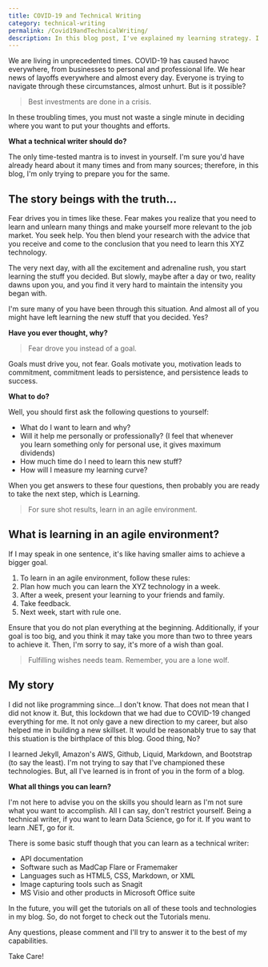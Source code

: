 ```yaml
---
title: COVID-19 and Technical Writing
category: technical-writing
permalink: /Covid19andTechnicalWriting/
description: In this blog post, I've explained my learning strategy. I've been following this strategy for quite some time now, and the results are just amazing. I like to call it "Learning in an agile environment." I'm sure it will help you in learning something useful in these trying times.
---
```


We are living in unprecedented times. COVID-19 has caused havoc everywhere, from businesses to personal and professional life. We hear news of layoffs everywhere and almost every day. Everyone is trying to navigate through these circumstances, almost unhurt. But is it possible?

> Best investments are done in a crisis.

In these troubling times, you must not waste a single minute in deciding where you want to put your thoughts and efforts.

**What a technical writer should do?**

The only time-tested mantra is to invest in yourself. I'm sure you'd have already heard about it many times and from many sources; therefore, in this blog, I'm only trying to prepare you for the same.

## The story beings with the truth...

Fear drives you in times like these. Fear makes you realize that you need to learn and unlearn many things and make yourself more relevant to the job market. You seek help. You then blend your research with the advice that you receive and come to the conclusion that you need to learn this XYZ technology.

The very next day, with all the excitement and adrenaline rush, you start learning the stuff you decided. But slowly, maybe after a day or two, reality dawns upon you, and you find it very hard to maintain the intensity you began with.

I'm sure many of you have been through this situation. And almost all of you might have left learning the new stuff that you decided. Yes?

**Have you ever thought, why?**

> Fear drove you instead of a goal.

Goals must drive you, not fear. Goals motivate you, motivation leads to commitment, commitment leads to persistence, and persistence leads to success.

**What to do?**

Well, you should first ask the following questions to yourself:

 - What do I want to learn and why?   
 - Will it help me personally or professionally? (I feel that whenever  
   you learn something only for personal use, it gives maximum   
   dividends)
 - How much time do I need to learn this new stuff?
 - How will I measure my learning curve?

When you get answers to these four questions, then probably you are ready to take the next step, which is Learning.

> For sure shot results, learn in an agile environment.

## What is learning in an agile environment?

If I may speak in one sentence, it's like having smaller aims to achieve a bigger goal.

 1. To learn in an agile environment, follow these rules:
 2. Plan how much you can learn the XYZ technology in a week.
 3. After a week, present your learning to your friends and family.
 4. Take feedback.
 5. Next week, start with rule one.

Ensure that you do not plan everything at the beginning. Additionally, if your goal is too big, and you think it may take you more than two to three years to achieve it. Then, I'm sorry to say, it's more of a wish than goal.

> Fulfilling wishes needs team. Remember, you are a lone wolf.

## My story

I did not like programming since...I don't know. That does not mean that I did not know it. But, this lockdown that we had due to COVID-19 changed everything for me. It not only gave a new direction to my career, but also helped me in building a new skillset. It would be reasonably true to say that this stuation is the birthplace of this blog. Good thing, No?

I learned Jekyll, Amazon's AWS, Github, Liquid, Markdown, and Bootstrap (to say the least). I'm not trying to say that I've championed these technologies. But, all I've learned is in front of you in the form of a blog.

**What all things you can learn?**

I'm not here to advise you on the skills you should learn as I'm not sure what you want to accomplish. All I can say, don't restrict yourself. Being a technical writer, if you want to learn Data Science, go for it. If you want to learn .NET, go for it.

There is some basic stuff though that you can learn as a technical writer:

 - API documentation
 - Software such as MadCap Flare or Framemaker
 - Languages such as HTML5, CSS, Markdown, or XML
 -  Image capturing tools such as Snagit
 - MS Visio and other products in Microsoft Office suite
   
In the future, you will get the tutorials on all of these tools and technologies in my blog. So, do not forget to check out the Tutorials menu.

Any questions, please comment and I'll try to answer it to the best of my capabilities.

Take Care!